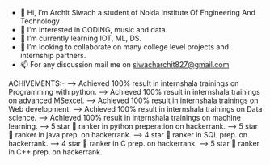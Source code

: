 - 👋 Hi, I’m Archit Siwach a student of Noida Institute Of Engineering And Technology
- 👀 I’m interested in CODING, music and data.
- 🌱 I’m currently learning IOT, ML, DS. 
- 💞️ I’m looking to collaborate on many college level projects and internship partners.
- 📫 For any discussion mail me on siwacharchit827@gmail.com

ACHIVEMENTS:-
--> Achieved 100% result in internshala trainings on Programming with python.
--> Achieved 100% result in internshala trainings on advanced MSexcel.
--> Achieved 100% result in internshala trainings on Web development.
--> Achieved 100% result in internshala trainings on Data science.
--> Achieved 100% result in internshala trainings on machine learning.
--> 5 star 🌟 ranker in python preperation on hackerrank.
--> 5 star 🌟 ranker in java prep. on hackerrank.
--> 4 star 🌟 ranker in SQL prep. on hackerrank.
--> 4 star 🌟 ranker in C prep. on hackerrank.
--> 5 star 🌟 ranker in C++ prep. on hackerrank.
